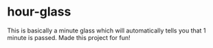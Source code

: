 # hour-glass
This is basically a minute glass which will automatically tells you that 1 minute is passed. Made this project for fun!
